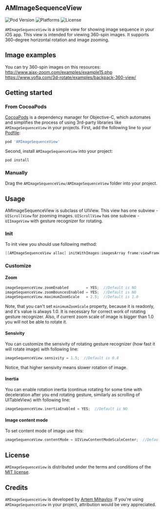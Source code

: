 ## AMImageSequenceView

![Pod Version](https://img.shields.io/cocoapods/v/AMImageSequenceView.svg?style=flat)
![Platforms](https://cocoapod-badges.herokuapp.com/p/AMImageSequenceView/badge.png)
![License](https://cocoapod-badges.herokuapp.com/l/AMImageSequenceView/badge.(png|svg))


`AMImageSequenceView` is a simple view for showing image sequence in your iOS app. This view is intended for viewing 360-spin images. It supports 360-degree horizontal rotation and image zooming.

## Image examples

You can try 360-spin images on this resources:\
http://www.ajax-zoom.com/examples/example15.php \
https://www.yofla.com/3d-rotate/examples/backpack-360-view/

## Getting started

### From CocoaPods

[CocoaPods](http://cocoapods.org) is a dependency manager for Objective-C, which automates and simplifies the process of using 3rd-party libraries like `AMImageSequenceView` in your projects. First, add the following line to your [Podfile](http://guides.cocoapods.org/using/using-cocoapods.html):

```ruby
pod 'AMImageSequenceView'
```

Second, install `AMImageSequenceView` into your project:

```ruby
pod install
```

### Manually

Drag the `AMImageSequenceView/AMImageSequenceView` folder into your project.

## Usage

AMImageSequenceView is subclass of UIView. This view has one subview - `UIScrollView` for zooming images. `UIScrollView` has one subview - `UIImageView` with gesture recognizer for rotating.

### Init
To init view you should use following method:
```objective-c
[[AMImageSequenceView alloc] initWithImages:imagesArray frame:viewFrame]
```
### Customize

#### Zoom

```objective-c
imageSequenceView.zoomEnabled        = YES;  //Default is NO
imageSequenceView.zoomBouncesEnabled = YES;  //Default is NO
imageSequenceView.maximumZoomScale   = 2.5;  //Default is 1.0
```
Note, that you can't set `minimumZoomScale` property, because it is readonly, and it's value is always 1.0.
It is necessary for correct work of rotating gesture recognizer.
Also, if current zoom scale of image is bigger than 1.0 you will not be able to rotate it.

#### Sensivity

You can customize the sensivity of rotating gesture recognizer (how fast it will rotate image) with following line:
```objective-c
imageSequenceView.sensivity = 1.5;  //Default is 0.8
```
Notice, that higher sensivity means slower rotation of image.

#### Inertia

You can enable rotation inertia (continue rotating for some time with deceleration after 
you end rotating gesture, similarly as scrolling of UITableView) with following line:
```objective-c
imageSequenceView.inertiaEnabled = YES;  //Default is NO
```

#### Image content mode

To set content mode of image use this:
```objective-c
imageSequenceView.contentMode = UIViewContentModeScaleCenter;  //Default is UIViewContentModeScaleAspectFit
```

## License

`AMImageSequenceView` is distributed under the terms and conditions of the [MIT license](https://github.com/MihaylovArtem/AMImageSequenceView/blob/master/LICENSE.txt). 

## Credits

`AMImageSequenceView` is developed by [Artem Mihaylov](http://mihaylovartem.ru). 
If you're using `AMImageSequenceView` in your project, attribution would be very appreciated.

